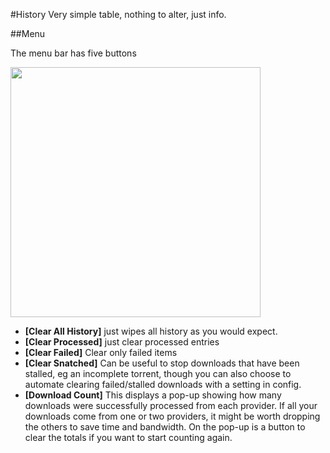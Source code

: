#History
Very simple table, nothing to alter, just info.

##Menu

The menu bar has five buttons

<img src="/assets/screenshots/history_menu.png" width="400"><br>

* **[Clear All History]** just wipes all history as you would expect. 
* **[Clear Processed]** just clear processed entries
* **[Clear Failed]**  Clear only failed items
* **[Clear Snatched]** Can be useful to stop downloads that have been stalled, eg an incomplete torrent, though you can also choose to automate clearing failed/stalled downloads with a setting in config.
* **[Download Count]** This displays a pop-up showing how many downloads were successfully processed from each provider. If all your downloads come from one or two providers, it might be worth dropping the others to save time and bandwidth. On the pop-up is a button to clear the totals if you want to start counting again.
